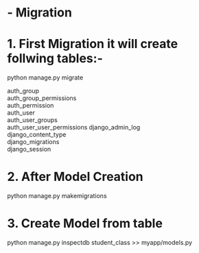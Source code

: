 # - Migration
# 1. First Migration it will create follwing tables:- 
python manage.py migrate

auth_group                 
auth_group_permissions     
auth_permission            
auth_user                  
auth_user_groups           
auth_user_user_permissions 
django_admin_log           
django_content_type        
django_migrations          
django_session   

# 2. After Model Creation
python manage.py makemigrations

# 3. Create Model from table
python manage.py inspectdb student_class >> myapp/models.py






